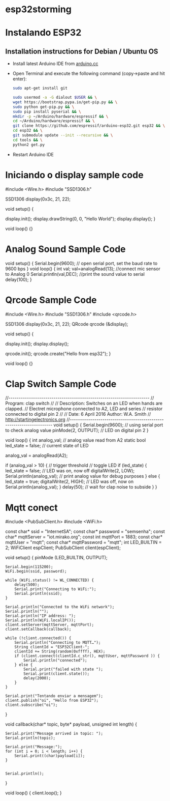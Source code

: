 # esp32storming
Instalando ESP32 
==================

Installation instructions for Debian / Ubuntu OS
--------------------------------

- Install latest Arduino IDE from [arduino.cc](https://www.arduino.cc/en/Main/Software)
- Open Terminal and execute the following command (copy->paste and hit enter):

  ```bash
  sudo apt-get install git 
  
  sudo usermod -a -G dialout $USER && \
  wget https://bootstrap.pypa.io/get-pip.py && \
  sudo python get-pip.py && \
  sudo pip install pyserial && \
  mkdir -p ~/Arduino/hardware/espressif && \
  cd ~/Arduino/hardware/espressif && \
  git clone https://github.com/espressif/arduino-esp32.git esp32 && \
  cd esp32 && \
  git submodule update --init --recursive && \
  cd tools && \
  python2 get.py
  ```
- Restart Arduino IDE

Iniciando o display sample code
=================================================
#include <Wire.h>
#include "SSD1306.h" 
 
SSD1306  display(0x3c, 21, 22);
 
void setup() {
 
  display.init();
  display.drawString(0, 0, "Hello World");
  display.display();
}
 
void loop() {}


Analog Sound Sample Code
=================================================

void setup() 
{ Serial.begin(9600); 
// open serial port, set the baud rate to 9600 bps 
} void loop()
{ int val; val=analogRead(13); 
//connect mic sensor to Analog 0 
Serial.println(val,DEC);
//print the sound value to serial
delay(100); }


Qrcode Sample Code
=================================================
#include <Wire.h>
#include "SSD1306.h"
#include <qrcode.h>
 
SSD1306 display(0x3c, 21, 22);
QRcode qrcode (&display);
 
void setup() {
 
  display.init();
  display.display();
 
  qrcode.init();
  qrcode.create("Hello from esp32");
}
 
void loop() {}



Clap Switch Sample Code
=================================================
//---------------------------------------------------------------------
//  Program:      clap switch
//
//  Description:  Switches on an LED when hands are clapped.
//                Electret microphone connected to A2, LED and series
//                resistor connected to digital pin 2
//
//  Date:         6 April 2016      Author: W.A. Smith
//                http://startingelectronics.org
//---------------------------------------------------------------------
void setup() {
  Serial.begin(9600);             // using serial port to check analog value
  pinMode(2, OUTPUT);             // LED on digital pin 2
}

void loop() {
  int analog_val;                 // analog value read from A2
  static bool led_state = false;  // current state of LED
  
  analog_val = analogRead(A2);

  if (analog_val > 10) {          // trigger threshold
    // toggle LED
    if (led_state) {
      led_state = false;          // LED was on, now off
      digitalWrite(2, LOW);
      Serial.println(analog_val); // print analog value for debug purposes
    }
    else {
      led_state = true;
      digitalWrite(2, HIGH);      // LED was off, now on
      Serial.println(analog_val);
    }
    delay(50);  // wait for clap noise to subside
  }
}


Mqtt conect
=================================================

#include <PubSubClient.h>
#include <WiFi.h>

const char* ssid = "InternetSA";
const char* password = "semsenha";
const char* mqttServer = "iot.mirako.org";
const int mqttPort = 1883;
const char* mqttUser = "mqtt";
const char* mqttPassword = "mqtt";
int LED_BUILTIN = 2;
WiFiClient espClient;
PubSubClient client(espClient);

void setup() {
    pinMode (LED_BUILTIN, OUTPUT);

    Serial.begin(115200);
    WiFi.begin(ssid, password);

    while (WiFi.status() != WL_CONNECTED) {
        delay(500);
        Serial.print("Connecting to WiFi:");
        Serial.println(ssid);
    }

    Serial.println("Connected to the WiFi network");
    Serial.println("");
    Serial.println("IP address: ");
    Serial.println(WiFi.localIP());
    client.setServer(mqttServer, mqttPort);
    client.setCallback(callback);

    while (!client.connected()) {
        Serial.println("Connecting to MQTT…");
        String clientId = "ESP32Client-";
        clientId += String(random(0xffff), HEX);
        if (client.connect(clientId.c_str(), mqttUser, mqttPassword )) {
            Serial.println("connected");
        } else {
            Serial.print("failed with state ");
            Serial.print(client.state());
            delay(2000);
        }
    }

    Serial.print("Tentando enviar a mensagem");
    client.publish("oi", "Hello from ESP32");
    client.subscribe("oi");

}

void callback(char* topic, byte* payload, unsigned int length) {

    Serial.print("Message arrived in topic: ");
    Serial.println(topic);

    Serial.print("Message:");
    for (int i = 0; i < length; i++) {
        Serial.print((char)payload[i]);
    }


    Serial.println();
}

void loop() {
    client.loop();
}
